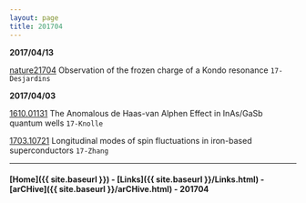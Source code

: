 ```yaml
---
layout: page
title: 201704
---
```


__2017/04/13__

[nature21704](http://www.nature.com/nature/journal/vaop/ncurrent/full/nature21704.html) Observation of the frozen charge of a Kondo resonance
`17-Desjardins`


__2017/04/03__

[1610.01131](https://arxiv.org/abs/1610.01131) The Anomalous de
Haas-van Alphen Effect in InAs/GaSb quantum wells `17-Knolle`

[1703.10721](https://arxiv.org/abs/1703.10721) Longitudinal modes of spin
fluctuations in iron-based superconductors `17-Zhang`

---


#### [Home]({{ site.baseurl }}) - [Links]({{ site.baseurl }}/Links.html) - [arCHive]({{ site.baseurl }}/arCHive.html) - 201704
